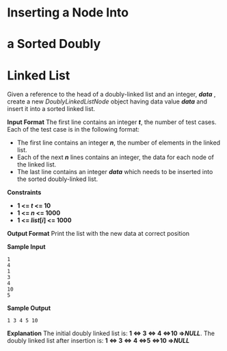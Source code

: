 # Inserting a Node Into

# a Sorted Doubly

# Linked List

Given a reference to the head of a doubly-linked list and an integer, ***data*** , create a new *DoublyLinkedListNode* object having data value ***data*** and insert it into a sorted linked list.

**Input Format**
The first line contains an integer ***t***, the number of test cases.
Each of the test case is in the following format:
- The first line contains an integer ***n***, the number of elements in the linked list.
- Each of the next ***n*** lines contains an integer, the data for each node of the linked list.
- The last line contains an integer ***data*** which needs to be inserted into the sorted doubly-linked list.

**Constraints**
- **1 <= *t* <= 10**
- **1 <= *n* <= 1000**
- **1 <= *list*[*i*] <= 1000**

**Output Format**
Print the list with the new data at correct position

**Sample Input**
```
1
4
1
3
4
10
5
```
**Sample Output**
```
1 3 4 5 10
```
**Explanation**
The initial doubly linked list is: **1 &hArr; 3 &hArr; 4 &hArr;10 &rArr;*NULL***.
The doubly linked list after insertion is: **1 &hArr; 3 &hArr; 4 &hArr;5 &hArr;10 &rArr;*NULL***
